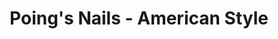 ---
title: "Poing's Nails - American Style"
url: /poing/poings-nails-american-style/
shop: Kosmetik
---